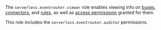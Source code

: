 The `serverless.eventrouter.viewer` role enables viewing info on [buses](../../../serverless-integrations/concepts/eventrouter/connector.md), [connectors](../../../serverless-integrations/concepts/eventrouter/connector.md), and [rules](../../../serverless-integrations/concepts/eventrouter/connector.md), as well as [access permissions](../../../serverless-integrations/concepts/eventrouter/connector.md) granted for them.

This role includes the `serverless.eventrouter.auditor` permissions.
